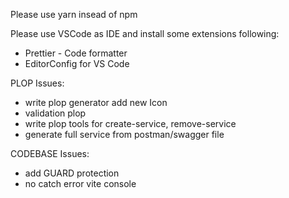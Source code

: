 Please use yarn insead of npm

Please use VSCode as IDE and install some extensions following:

- Prettier - Code formatter
- EditorConfig for VS Code

PLOP Issues:

- write plop generator add new Icon
- validation plop
- write plop tools for create-service, remove-service
- generate full service from postman/swagger file

CODEBASE Issues:

- add GUARD protection
- no catch error vite console
